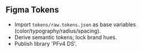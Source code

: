 ## Figma Tokens
- Import `tokens/raw.tokens.json` as base variables (color/typography/radius/spacing).
- Derive semantic tokens; lock brand hues.
- Publish library 'PFv4 DS'.
